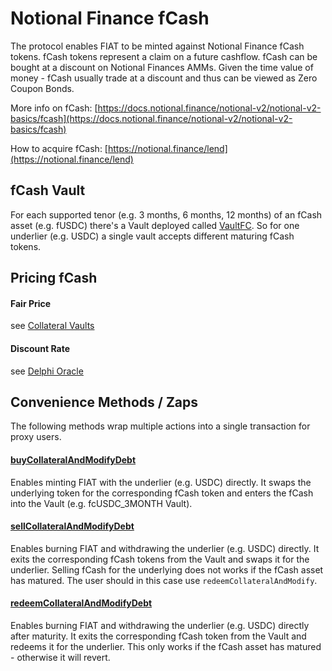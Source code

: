 # Notional Finance fCash

The protocol enables FIAT to be minted against Notional Finance fCash tokens. fCash tokens represent a claim on a future cashflow. fCash can be bought at a discount on Notional Finances AMMs. Given the time value of money - fCash usually trade at a discount and thus can be viewed as Zero Coupon Bonds.

More info on fCash: [https://docs.notional.finance/notional-v2/notional-v2-basics/fcash](https://docs.notional.finance/notional-v2/notional-v2-basics/fcash)

How to acquire fCash: [https://notional.finance/lend](https://notional.finance/lend)

## fCash Vault

For each supported tenor (e.g. 3 months, 6 months, 12 months) of an fCash asset (e.g. fUSDC) there's a Vault deployed called [VaultFC](https://github.com/fiatdao/vaults/blob/main/src/VaultFC.sol). So for one underlier (e.g. USDC) a single vault accepts different maturing fCash tokens.

## Pricing fCash

#### Fair Price

see [Collateral Vaults](./)

#### Discount Rate

see [Delphi Oracle](../delphi-oracle/oracle/implementations/notional-finance.md)

## Convenience Methods / Zaps

The following methods wrap multiple actions into a single transaction for proxy users.

#### [buyCollateralAndModifyDebt](https://github.com/fiatdao/actions/blob/main/src/vault/VaultFCActions.sol#L327)

Enables minting FIAT with the underlier (e.g. USDC) directly. It swaps the underlying token for the corresponding fCash token and enters the fCash into the Vault (e.g. fcUSDC\_3MONTH Vault).

#### [sellCollateralAndModifyDebt](https://github.com/fiatdao/actions/blob/main/src/vault/VaultFCActions.sol#L372)

Enables burning FIAT and withdrawing the underlier (e.g. USDC) directly. It exits the corresponding fCash tokens from the Vault and swaps it for the underlier. Selling fCash for the underlying does not works if the fCash asset has matured. The user should in this case use `redeemCollateralAndModify`.

#### [redeemCollateralAndModifyDebt](https://github.com/fiatdao/actions/blob/main/src/vault/VaultFCActions.sol#L417)

Enables burning FIAT and withdrawing the underlier (e.g. USDC) directly after maturity. It exits the corresponding fCash token from the Vault and redeems it for the underlier. This only works if the fCash asset has matured - otherwise it will revert.
